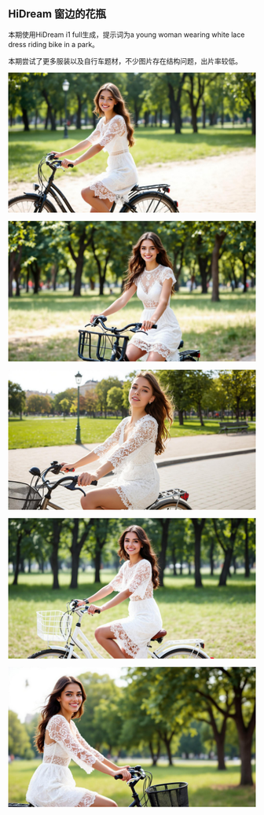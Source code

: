 ## HiDream 窗边的花瓶

本期使用HiDream i1 full生成，提示词为a young woman wearing white lace dress riding bike in a park。

本期尝试了更多服装以及自行车题材，不少图片存在结构问题，出片率较低。

![ComfyUI_00052_.jpg](https://github.com/Willian7004/media-blog/blob/main/files/202505/2025051907/ComfyUI_00052_.jpg?raw=true)

![ComfyUI_00055_.jpg](https://github.com/Willian7004/media-blog/blob/main/files/202505/2025051907/ComfyUI_00055_.jpg?raw=true)

![ComfyUI_00057_.jpg](https://github.com/Willian7004/media-blog/blob/main/files/202505/2025051907/ComfyUI_00057_.jpg?raw=true)

![ComfyUI_00058_.jpg](https://github.com/Willian7004/media-blog/blob/main/files/202505/2025051907/ComfyUI_00058_.jpg?raw=true)

![ComfyUI_00059_.jpg](https://github.com/Willian7004/media-blog/blob/main/files/202505/2025051907/ComfyUI_00059_.jpg?raw=true)